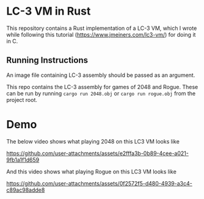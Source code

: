 # LC-3 VM in Rust

This repository contains a Rust implementation of a LC-3 VM, which I wrote while following this tutorial (https://www.jmeiners.com/lc3-vm/) for doing it in C.

## Running Instructions

An image file containing LC-3 assembly should be passed as an argument.

This repo contains the LC-3 assembly for games of 2048 and Rogue. These can be run by running ```cargo run 2048.obj``` or ```cargo run rogue.obj``` from the project root.

# Demo

The below video shows what playing 2048 on this LC3 VM looks like

https://github.com/user-attachments/assets/e2fffa3b-0b89-4cee-a021-9fb1a1f1d659

And this video shows what playing Rogue on this LC3 VM looks like

https://github.com/user-attachments/assets/0f2572f5-d480-4939-a3c4-c89ac98adde8
